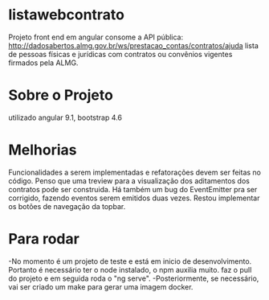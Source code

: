 # listawebcontrato
  Projeto front end em angular consome a API pública: 
      http://dadosabertos.almg.gov.br/ws/prestacao_contas/contratos/ajuda
  lista de pessoas físicas e jurídicas com contratos ou convênios vigentes firmados pela ALMG.
# Sobre o Projeto 
   utilizado angular 9.1, bootstrap 4.6
# Melhorias
   Funcionalidades a serem implementadas e refatorações devem ser feitas no código. Penso que uma treview para a visualização dos aditamentos dos contratos pode ser construida. Há também um bug do EventEmitter pra ser corrigido, fazendo eventos serem emitidos duas vezes. Restou implementar os botões de navegação da topbar. 
# Para rodar
  -No momento é um projeto de teste e está em inicio de desenvolvimento. Portanto é necessário ter o node instalado, o npm auxilia muito. faz o pull do projeto e em seguida roda o "ng serve".
  -Posteriormente, se necessário, vai ser criado um make para gerar uma imagem docker.
